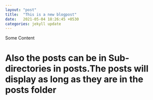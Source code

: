 ```yaml
---
layout: "post"
title:  "This is a new blogpost"
date:   2021-05-04 18:26:45 +0530
categories: jekyll update
---
```


Some Content


# Also the posts can be in Sub-directories in posts.The posts will display as long as they are in the posts folder